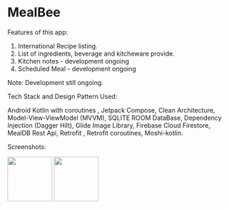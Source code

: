 # MealBee

Features of this app:
1. International Recipe listing.
2. List of ingredients, beverage and kitcheware provide.
3. Kitchen notes - development ongoing
4. Scheduled Meal - development ongoing

Note: Development still ongoing.

Tech Stack and Design Pattern Used:
 
 Android Kotlin with coroutines , Jetpack Compose, Clean Architecture, Model-View-ViewModel (MVVM), SQLITE ROOM DataBase, Dependency Injection (Dagger Hilt), 
 Glide Image Library, Firebase Cloud Firestore, MealDB Rest Api, Retrofit , Retrofit coroutines, Moshi-kotlin.
 
 Screenshots:
 


<img src="[https://your-image-url.type](https://user-images.githubusercontent.com/105339727/172060711-1ca8e15d-b2bb-4c18-a546-f5419247ca75.jpg)" width="100" height="100">

<img src="[https://your-image-url.type](https://user-images.githubusercontent.com/105339727/172060711-1ca8e15d-b2bb-4c18-a546-f5419247ca75.jpg)" width="100" height="100">

